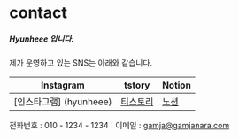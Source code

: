 # contact

##### Hyunheee 입니다. 

제가 운영하고 있는 SNS는 아래와 같습니다. 

| Instagram | tstory | Notion |
|----------|----------|----------|
| [인스타그램] (hyunheee) | [티스토리](https://hyunhe2e.tistory.com/) | [노션](https://www.notion.so/26ab6d904c7f45eeb704af6b7291e80b) |

전화번호 : 010 - 1234 - 1234
|  이메일 : gamja@gamjanara.com